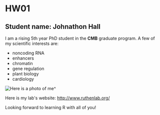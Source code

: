 # HW01
## Student name: Johnathon Hall
I am a rising 5th year PhD student in the **CMB** graduate program.
A few of my scientific interests are:

* noncoding RNA
* enhancers
* chromatin
* gene regulation
* plant biology
* cardiology


![Here is a photo of me^](/Users/rnahe/OneDrive/Pictures/john.jpg)

Here is my lab's website:
http://www.ruthenlab.org/

Looking forward to learning R with all of you!